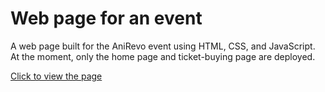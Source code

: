 # Web page for an event

A web page built for the AniRevo event using HTML, CSS, and JavaScript. At the moment, only the home page and ticket-buying page are deployed. 

[Click to view the page](https://llh66.github.io/Web-project-G03/index.html)
